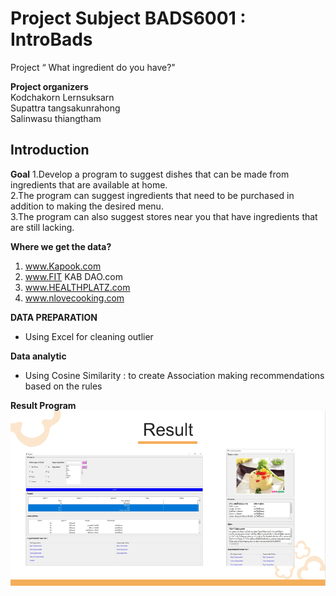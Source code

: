 # Project Subject BADS6001 : IntroBads

Project “ What ingredient do you have?"
  
**Project organizers**  
Kodchakorn Lernsuksarn  
Supattra tangsakunrahong  
Salinwasu thiangtham  
  

## Introduction  
**Goal**
1.Develop a program to suggest dishes that can be made from ingredients that are available at home.  
2.The program can suggest ingredients that need to be purchased in addition to making the desired menu.  
3.The program can also suggest stores near you that have ingredients that are still lacking.  
  
**Where we get the data?**  
  1. www.Kapook.com
  2. www.FIT KAB DAO.com
  3. www.HEALTHPLATZ.com
  4. www.nlovecooking.com

**DATA PREPARATION**  

- Using Excel for cleaning outlier

**Data analytic**

- Using Cosine Similarity : to create Association making recommendations based on the rules

**Result Program**  
![result](./slide_ppt/picture1.png) 
